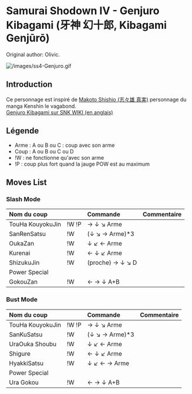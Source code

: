 # Samurai Shodown IV - Genjuro Kibagami (牙神 幻十郎, Kibagami Genjūrō)

Original author: Olivic.

![](/images/ss4-Genjuro.gif "/images/ss4-Genjuro.gif")

## Introduction

Ce personnage est inspiré de [Makoto Shishio (志々雄
真実)](http://fr.wikipedia.org/wiki/Makoto_Shishio) personnage du manga
Kenshin le vagabond.  
[Genjuro Kibagami sur SNK WIKI (en
anglais)](http://snk.wikia.com/wiki/Genjuro_Kibagami)

## Légende

- Arme : A ou B ou C : coup avec son arme
- Coup : A ou B ou C ou D
- !W : ne fonctionne qu'avec son arme
- !P : coup plus fort quand la jauge POW est au maximum

## Moves List

### Slash Mode

| Nom du coup      |       | Commande         | Commentaire |
|:-----------------|-------|:-----------------|:------------|
| TouHa KouyokuJin | !W !P | → ↓ ↘ Arme       |             |
| SanRenSatsu      | !W    | (↓ ↘ → Arme)\*3  |             |
| OukaZan          | !W    | ↓ ↙ ← Arme       |             |
| Kurenai          | !W    | ← ↓ ↙ Arme       |             |
| ShizukuJin       | !W    | (proche) → ↓ ↘ D |             |
| Power Special    |       |                  |             |
| GokouZan         | !W    | ← → ↓ A+B        |             |

### Bust Mode

| Nom du coup      |       | Commande        | Commentaire |
|:-----------------|-------|:----------------|:------------|
| TouHa KouyokuJin | !W !P | → ↓ ↘ Arme      |             |
| SanKuSatsu       | !W    | (↓ ↘ → Arme)\*3 |             |
| UraOuka Shoubu   | !W    | ↓ ↙ ← Arme      |             |
| Shigure          | !W    | ← ↓ ↙ Arme      |             |
| HyakkiSatsu      | !W    | ↓ ↙ ← → Arme    |             |
| Power Special    |       |                 |             |
| Ura Gokou        | !W    | ← → ↓ A+B       |             |
